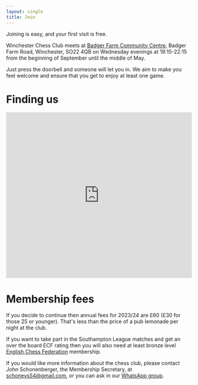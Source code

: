 ```yaml
---
layout: single
title: Join
---
```

Joining is easy, and your first visit is free.

Winchester Chess Club meets at [Badger Farm Community Centre](https://www.bfobrca.org/activities/winchester-chess-club/), Badger Farm Road, Winchester, SO22 4QB on Wednesday evenings at 19:15-22:15 from the beginning of September until the middle of May.

Just press the doorbell and someone will let you in. We aim to make you feel welcome and ensure that you get to enjoy at least one game.

# Finding us
<iframe width="100%" height="450" style="border:0" loading="lazy" allowfullscreen src="https://www.google.com/maps/embed/v1/place?q=place_id:ChIJZd53AAoNdEgROZVCfMSy534&key=AIzaSyCAJKUtj3FcbnhmTRRh3S_ruqbNQLjtTHE"></iframe>

# Membership fees
If you decide to continue then annual fees for 2023/24 are £60 (£30 for those 25 or younger). That's less than the price of a pub lemonade per night at the club.

If you want to take part in the Southampton League matches and get an over the board ECF rating then you will also need at least bronze level [English Chess Federation](https://www.englishchess.org.uk/ecf-membership-rates-and-joining-details/) membership.

If you would like more information about the chess club, please contact John Schonenberger, the Membership Secretary, at [schoneys54@gmail.com](mailto:schoneys54@gmail.com), or you can ask in our [WhatsApp group](https://chat.whatsapp.com/EPVeIK2a0fd6jqN5h4UKDq).
